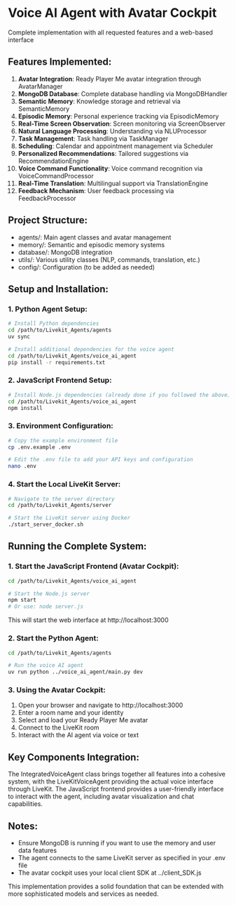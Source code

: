 # Voice AI Agent with Avatar Cockpit
Complete implementation with all requested features and a web-based interface

## Features Implemented:

1. **Avatar Integration**: Ready Player Me avatar integration through AvatarManager
2. **MongoDB Database**: Complete database handling via MongoDBHandler
3. **Semantic Memory**: Knowledge storage and retrieval via SemanticMemory
4. **Episodic Memory**: Personal experience tracking via EpisodicMemory
5. **Real-Time Screen Observation**: Screen monitoring via ScreenObserver
6. **Natural Language Processing**: Understanding via NLUProcessor
7. **Task Management**: Task handling via TaskManager
8. **Scheduling**: Calendar and appointment management via Scheduler
9. **Personalized Recommendations**: Tailored suggestions via RecommendationEngine
10. **Voice Command Functionality**: Voice command recognition via VoiceCommandProcessor
11. **Real-Time Translation**: Multilingual support via TranslationEngine
12. **Feedback Mechanism**: User feedback processing via FeedbackProcessor

## Project Structure:
- agents/: Main agent classes and avatar management
- memory/: Semantic and episodic memory systems
- database/: MongoDB integration
- utils/: Various utility classes (NLP, commands, translation, etc.)
- config/: Configuration (to be added as needed)

## Setup and Installation:

### 1. Python Agent Setup:
```bash
# Install Python dependencies
cd /path/to/Livekit_Agents/agents
uv sync

# Install additional dependencies for the voice agent
cd /path/to/Livekit_Agents/voice_ai_agent
pip install -r requirements.txt
```

### 2. JavaScript Frontend Setup:
```bash
# Install Node.js dependencies (already done if you followed the above)
cd /path/to/Livekit_Agents/voice_ai_agent
npm install
```

### 3. Environment Configuration:
```bash
# Copy the example environment file
cp .env.example .env

# Edit the .env file to add your API keys and configuration
nano .env
```

### 4. Start the Local LiveKit Server:
```bash
# Navigate to the server directory
cd /path/to/Livekit_Agents/server

# Start the LiveKit server using Docker
./start_server_docker.sh
```

## Running the Complete System:

### 1. Start the JavaScript Frontend (Avatar Cockpit):
```bash
cd /path/to/Livekit_Agents/voice_ai_agent

# Start the Node.js server
npm start
# Or use: node server.js
```

This will start the web interface at http://localhost:3000

### 2. Start the Python Agent:
```bash
cd /path/to/Livekit_Agents/agents

# Run the voice AI agent
uv run python ../voice_ai_agent/main.py dev
```

### 3. Using the Avatar Cockpit:
1. Open your browser and navigate to http://localhost:3000
2. Enter a room name and your identity
3. Select and load your Ready Player Me avatar
4. Connect to the LiveKit room
5. Interact with the AI agent via voice or text

## Key Components Integration:
The IntegratedVoiceAgent class brings together all features into a cohesive system,
with the LiveKitVoiceAgent providing the actual voice interface through LiveKit.
The JavaScript frontend provides a user-friendly interface to interact with the agent,
including avatar visualization and chat capabilities.

## Notes:
- Ensure MongoDB is running if you want to use the memory and user data features
- The agent connects to the same LiveKit server as specified in your .env file
- The avatar cockpit uses your local client SDK at ../client_SDK.js

This implementation provides a solid foundation that can be extended with more
sophisticated models and services as needed.